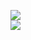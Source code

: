 [![](https://img.shields.io/badge/Made%20With-Github%20Spray-lightgrey.svg?style=for-the-badge&logo=github)](https://github.com/Annihil/github-spray#9272)  
[![](https://i.imgur.com/2DrTn0Z.gif)](https://github.com/Annihil/github-spray)